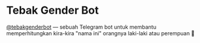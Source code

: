 # Tebak Gender Bot

[@tebakgenderbot](<https://t.me/tebakgenderbot>) — sebuah Telegram bot untuk membantu memperhitungkan kira-kira "nama ini" orangnya laki-laki atau perempuan 🤔
